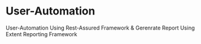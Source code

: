 # User-Automation
User-Automation Using Rest-Assured Framework &amp; Gerenrate Report Using Extent Reporting Framework
